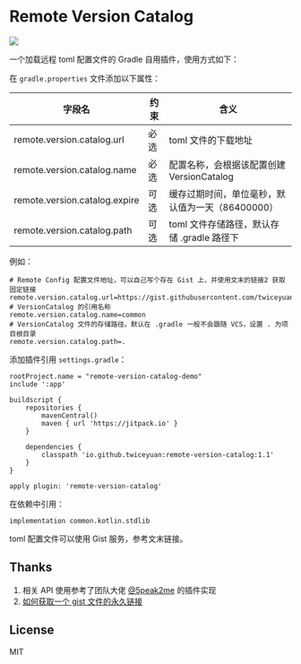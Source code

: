 # Remote Version Catalog

[![](https://jitpack.io/v/twiceyuan/remote-version-catalog.svg)](https://jitpack.io/#twiceyuan/remote-version-catalog)

一个加载远程 toml 配置文件的 Gradle 自用插件，使用方式如下：

在 `gradle.properties` 文件添加以下属性：

| 字段名                           | 约束  | 含义                           |
|-------------------------------|-----|------------------------------|
| remote.version.catalog.url    | 必选  | toml 文件的下载地址                 |
| remote.version.catalog.name   | 必选  | 配置名称，会根据该配置创建 VersionCatalog |
| remote.version.catalog.expire | 可选  | 缓存过期时间，单位毫秒，默认值为一天（86400000） |
| remote.version.catalog.path   | 可选  | toml 文件存储路径，默认存储 .gradle 路径下 |

例如：

```
# Remote Config 配置文件地址，可以自己写个存在 Gist 上，并使用文末的链接2 获取固定链接
remote.version.catalog.url=https://gist.githubusercontent.com/twiceyuan/941c695ba0297c56878bc8ca2806b931/raw
# VersionCatalog 的引用名称
remote.version.catalog.name=common
# VersionCatalog 文件的存储路径。默认在 .gradle 一般不会跟随 VCS，设置 . 为项目根目录
remote.version.catalog.path=.
```

添加插件引用 `settings.gradle`：

```
rootProject.name = "remote-version-catalog-demo"
include ':app'

buildscript {
    repositories {
        mavenCentral()
        maven { url 'https://jitpack.io' }
    }

    dependencies {
        classpath 'io.github.twiceyuan:remote-version-catalog:1.1'
    }
}

apply plugin: 'remote-version-catalog'
```

在依赖中引用：

```
implementation common.kotlin.stdlib
```

toml 配置文件可以使用 Gist 服务，参考文末链接。

## Thanks

1. 相关 API 使用参考了团队大佬 [@5peak2me](https://github.com/5peak2me) 的插件实现
2. [如何获取一个 gist 文件的永久链接](https://gist.github.com/atenni/5604615)

## License

MIT
